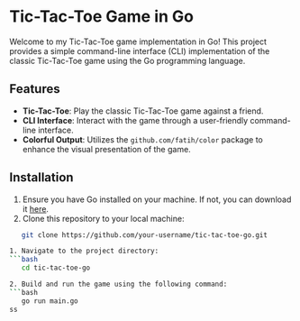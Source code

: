 # Tic-Tac-Toe Game in Go

Welcome to my Tic-Tac-Toe game implementation in Go! This project provides a simple command-line interface (CLI) implementation of the classic Tic-Tac-Toe game using the Go programming language.

## Features

- **Tic-Tac-Toe**: Play the classic Tic-Tac-Toe game against a friend.
- **CLI Interface**: Interact with the game through a user-friendly command-line interface.
- **Colorful Output**: Utilizes the `github.com/fatih/color` package to enhance the visual presentation of the game.

## Installation

1. Ensure you have Go installed on your machine. If not, you can download it [here](https://golang.org/dl/).
2. Clone this repository to your local machine:

````bash
   git clone https://github.com/your-username/tic-tac-toe-go.git

1. Navigate to the project directory:
```bash
   cd tic-tac-toe-go

2. Build and run the game using the following command:
```bash
   go run main.go
ss
````
